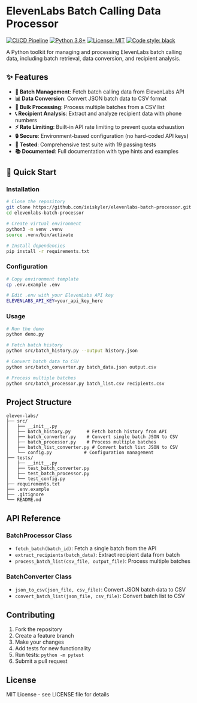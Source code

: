 # ElevenLabs Batch Calling Data Processor

[![CI/CD Pipeline](https://github.com/ieiskyler/elevenlabs-batch-processor/actions/workflows/ci.yml/badge.svg)](https://github.com/ieiskyler/elevenlabs-batch-processor/actions/workflows/ci.yml)
[![Python 3.8+](https://img.shields.io/badge/python-3.8+-blue.svg)](https://www.python.org/downloads/)
[![License: MIT](https://img.shields.io/badge/License-MIT-yellow.svg)](https://opensource.org/licenses/MIT)
[![Code style: black](https://img.shields.io/badge/code%20style-black-000000.svg)](https://github.com/psf/black)

A Python toolkit for managing and processing ElevenLabs batch calling data, including batch retrieval, data conversion, and recipient analysis.

## ✨ Features

- **🔄 Batch Management**: Fetch batch calling data from ElevenLabs API
- **📊 Data Conversion**: Convert JSON batch data to CSV format
- **🚀 Bulk Processing**: Process multiple batches from a CSV list
- **📞 Recipient Analysis**: Extract and analyze recipient data with phone numbers
- **⚡ Rate Limiting**: Built-in API rate limiting to prevent quota exhaustion
- **🔒 Secure**: Environment-based configuration (no hard-coded API keys)
- **🧪 Tested**: Comprehensive test suite with 19 passing tests
- **📚 Documented**: Full documentation with type hints and examples

## 🚀 Quick Start

### Installation

```bash
# Clone the repository
git clone https://github.com/ieiskyler/elevenlabs-batch-processor.git
cd elevenlabs-batch-processor

# Create virtual environment
python3 -m venv .venv
source .venv/bin/activate

# Install dependencies
pip install -r requirements.txt
```

### Configuration

```bash
# Copy environment template
cp .env.example .env

# Edit .env with your ElevenLabs API key
ELEVENLABS_API_KEY=your_api_key_here
```

### Usage

```bash
# Run the demo
python demo.py

# Fetch batch history
python src/batch_history.py --output history.json

# Convert batch data to CSV
python src/batch_converter.py batch_data.json output.csv

# Process multiple batches
python src/batch_processor.py batch_list.csv recipients.csv
```

## Project Structure

```
eleven-labs/
├── src/
│   ├── __init__.py
│   ├── batch_history.py      # Fetch batch history from API
│   ├── batch_converter.py    # Convert single batch JSON to CSV
│   ├── batch_processor.py    # Process multiple batches
│   ├── batch_list_converter.py # Convert batch list JSON to CSV
│   └── config.py            # Configuration management
├── tests/
│   ├── __init__.py
│   ├── test_batch_converter.py
│   ├── test_batch_processor.py
│   └── test_config.py
├── requirements.txt
├── .env.example
├── .gitignore
└── README.md
```

## API Reference

### BatchProcessor Class
- `fetch_batch(batch_id)`: Fetch a single batch from the API
- `extract_recipients(batch_data)`: Extract recipient data from batch
- `process_batch_list(csv_file, output_file)`: Process multiple batches

### BatchConverter Class
- `json_to_csv(json_file, csv_file)`: Convert JSON batch data to CSV
- `convert_batch_list(json_file, csv_file)`: Convert batch list to CSV

## Contributing

1. Fork the repository
2. Create a feature branch
3. Make your changes
4. Add tests for new functionality
5. Run tests: `python -m pytest`
6. Submit a pull request

## License

MIT License - see LICENSE file for details
